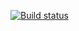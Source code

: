 [![Build status](https://ci.appveyor.com/api/projects/status/ehrrj7anqwydu7o0?svg=true)](https://ci.appveyor.com/project/Julia33483/testingapi-q195n)
